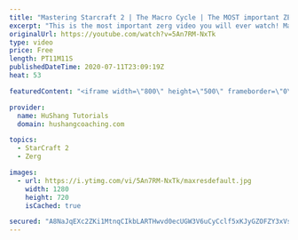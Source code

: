 ```yaml
---
title: "Mastering Starcraft 2 | The Macro Cycle | The MOST important ZERG lesson you've ever had"
excerpt: "This is the most important zerg video you will ever watch! Make sure to watch till the end to get extra tips on maintaining a strong macro cycle without missing a beat!  The MOST important ZERG lesson you've ever had #starcraft #sc2 #zerg #macro #guide  Coaching --------------------------------------------------------------------------"
originalUrl: https://youtube.com/watch?v=5An7RM-NxTk
type: video
price: Free
length: PT11M11S
publishedDateTime: 2020-07-11T23:09:19Z
heat: 53

featuredContent: "<iframe width=\"800\" height=\"500\" frameborder=\"0\" src=\"https://www.youtube.com/embed/5An7RM-NxTk\" allow=\"accelerometer; autoplay; encrypted-media; gyroscope; picture-in-picture\" allowfullscreen></iframe>"

provider:
  name: HuShang Tutorials
  domain: hushangcoaching.com

topics:
  - StarCraft 2
  - Zerg

images:
  - url: https://i.ytimg.com/vi/5An7RM-NxTk/maxresdefault.jpg
    width: 1280
    height: 720
    isCached: true

secured: "A8NaJqEXc2ZKi1MtnqCIkbLARTHwvd0ecUGW3V6uCyCclf5xKJyGZOFZY3xVs56f4mdLzZx+Q9U5UF4QnmnbVtJWdUZwGrRWxX/R4krCOG5sZAndwB0bwKMDy53MONh77iXs+BR18JgeDmIsvuihUizwgIM5HFfLXpFvQEDQfsq/nLv3K8LIXBQfwZBamI8LreGV+eZBflpwyuiyHl5MXmZChjd0VVuXDTtc8rC8Ahba+p3k/ezcBS+lOdpecnIWFG2BBLn4Z4fDAZPLhHPVgSQyD91fryDAfGxuyRKcozrkQJqMjloSbZVnAHEhOyU9IIi56i4hvKdKTKGTY6PRsufbxXS+lCv0EEU6jFho+yFRBVnuXM3RgDrdBJidhDfHxZsnIqvuI1G89mJYCeEf58x4CcIa3DLeLE+fRAYjrIs=;bxVNBuHqS3OqWN3z9xlszg=="
---
```


